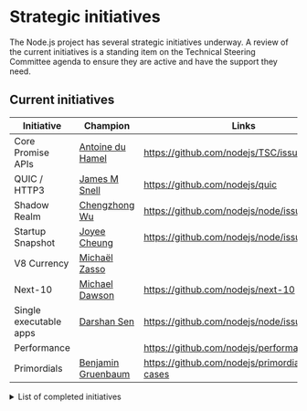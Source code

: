 # Strategic initiatives

The Node.js project has several strategic initiatives underway. A review of the
current initiatives is a standing item on the Technical Steering Committee
agenda to ensure they are active and have the support they need.

## Current initiatives

| Initiative             | Champion                         | Links                                             |
| ---------------------- | -------------------------------- | ------------------------------------------------- |
| Core Promise APIs      | [Antoine du Hamel][aduh95]       | <https://github.com/nodejs/TSC/issues/1094>       |
| QUIC / HTTP3           | [James M Snell][jasnell]         | <https://github.com/nodejs/quic>                  |
| Shadow Realm           | [Chengzhong Wu][legendecas]      | <https://github.com/nodejs/node/issues/42528>     |
| Startup Snapshot       | [Joyee Cheung][joyeecheung]      | <https://github.com/nodejs/node/issues/35711>     |
| V8 Currency            | [Michaël Zasso][targos]          |                                                   |
| Next-10                | [Michael Dawson][mhdawson]       | <https://github.com/nodejs/next-10>               |
| Single executable apps | [Darshan Sen][RaisinTen]         | <https://github.com/nodejs/node/issues/43432>     |
| Performance            |                                  | <https://github.com/nodejs/performance>           |
| Primordials            | [Benjamin Gruenbaum][benjamingr] | <https://github.com/nodejs/primordials-use-cases> |

<details>
<summary>List of completed initiatives</summary>

## Completed initiatives

| Initiative         | Champion                   | Links                                                                |
| ------------------ | -------------------------- | -------------------------------------------------------------------- |
| Build resources    | Michael Dawson             | <https://github.com/nodejs/build/issues/1154#issuecomment-448418977> |
| CVE Management     | Michael Dawson             | <https://github.com/nodejs/security-wg/issues/33>                    |
| Governance         | Myles Borins               |                                                                      |
| Moderation Team    | Rich Trott                 | <https://github.com/nodejs/TSC/issues/329>                           |
| Modules            | Myles Borins               | <https://github.com/nodejs/modules>                                  |
| N-API              | Michael Dawson             | <https://github.com/nodejs/abi-stable-node>                          |
| npm Integration    | Myles Borins               | <https://github.com/nodejs/node/pull/21594>                          |
| OpenSSL Evolution  | Rod Vagg                   | <https://github.com/nodejs/TSC/issues/677>                           |
| Open Web Standards | Myles Borins, Joyee Cheung | <https://github.com/nodejs/open-standards>                           |
| VM module fix      | Franziska Hinkelmann       | <https://github.com/nodejs/node/issues/6283>                         |
| Workers            | Anna Henningsen            | <https://github.com/nodejs/worker>                                   |

</details>

[RaisinTen]: https://github.com/RaisinTen
[aduh95]: https://github.com/aduh95
[benjamingr]: https://github.com/benjamingr
[jasnell]: https://github.com/jasnell
[joyeecheung]: https://github.com/joyeecheung
[legendecas]: https://github.com/legendecas
[mhdawson]: https://github.com/mhdawson
[targos]: https://github.com/targos
